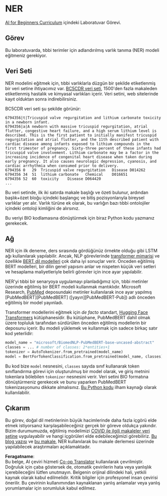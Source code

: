 <!--
CO_OP_TRANSLATOR_METADATA:
{
  "original_hash": "032bda5068f543d6c1fcb30c34231461",
  "translation_date": "2025-08-26T07:23:20+00:00",
  "source_file": "lessons/5-NLP/19-NER/lab/README.md",
  "language_code": "tr"
}
-->
# NER

[AI for Beginners Curriculum](https://github.com/microsoft/ai-for-beginners) içindeki Laboratuvar Görevi.

## Görev

Bu laboratuvarda, tıbbi terimler için adlandırılmış varlık tanıma (NER) modeli eğitmeniz gerekiyor.

## Veri Seti

NER modelini eğitmek için, tıbbi varlıklarla düzgün bir şekilde etiketlenmiş bir veri setine ihtiyacımız var. [BC5CDR veri seti](https://biocreative.bioinformatics.udel.edu/tasks/biocreative-v/track-3-cdr/), 1500'den fazla makaleden etiketlenmiş hastalık ve kimyasal varlıkları içerir. Veri setini, web sitelerinde kayıt olduktan sonra indirebilirsiniz.

BC5CDR veri seti şu şekilde görünür:

```
6794356|t|Tricuspid valve regurgitation and lithium carbonate toxicity in a newborn infant.
6794356|a|A newborn with massive tricuspid regurgitation, atrial flutter, congestive heart failure, and a high serum lithium level is described. This is the first patient to initially manifest tricuspid regurgitation and atrial flutter, and the 11th described patient with cardiac disease among infants exposed to lithium compounds in the first trimester of pregnancy. Sixty-three percent of these infants had tricuspid valve involvement. Lithium carbonate may be a factor in the increasing incidence of congenital heart disease when taken during early pregnancy. It also causes neurologic depression, cyanosis, and cardiac arrhythmia when consumed prior to delivery.
6794356	0	29	Tricuspid valve regurgitation	Disease	D014262
6794356	34	51	lithium carbonate	Chemical	D016651
6794356	52	60	toxicity	Disease	D064420
...
```

Bu veri setinde, ilk iki satırda makale başlığı ve özeti bulunur, ardından başlık+özet bloğu içindeki başlangıç ve bitiş pozisyonlarıyla bireysel varlıklar yer alır. Varlık türüne ek olarak, bu varlığın bazı tıbbi ontolojiler içindeki ontoloji kimliğini de alırsınız.

Bu veriyi BIO kodlamasına dönüştürmek için biraz Python kodu yazmanız gerekecek.

## Ağ

NER için ilk deneme, ders sırasında gördüğünüz örnekte olduğu gibi LSTM ağı kullanılarak yapılabilir. Ancak, NLP görevlerinde [transformer mimarisi](https://en.wikipedia.org/wiki/Transformer_(machine_learning_model)) ve özellikle [BERT dil modelleri](https://en.wikipedia.org/wiki/BERT_(language_model)) çok daha iyi sonuçlar verir. Önceden eğitilmiş BERT modelleri, bir dilin genel yapısını anlar ve nispeten küçük veri setleri ve hesaplama maliyetleriyle belirli görevler için ince ayar yapılabilir.

NER'yi tıbbi bir senaryoya uygulamayı planladığımız için, tıbbi metinler üzerinde eğitilmiş bir BERT modeli kullanmak mantıklıdır. Microsoft Research, [PubMed](https://pubmed.ncbi.nlm.nih.gov/) deposundaki metinler kullanılarak ince ayar yapılmış [PubMedBERT][PubMedBERT] ([yayın][PubMedBERT-Pub]) adlı önceden eğitilmiş bir model yayınladı.

Transformer modellerini eğitmek için *de facto* standart, [Hugging Face Transformers](https://huggingface.co/) kütüphanesidir. Bu kütüphane, PubMedBERT dahil olmak üzere topluluk tarafından sürdürülen önceden eğitilmiş modellerin bir deposunu içerir. Bu modeli yüklemek ve kullanmak için sadece birkaç satır kod yeterlidir:

```python
model_name = "microsoft/BiomedNLP-PubMedBERT-base-uncased-abstract"
classes = ... # number of classes: 2*entities+1
tokenizer = AutoTokenizer.from_pretrained(model_name)
model = BertForTokenClassification.from_pretrained(model_name, classes)
```

Bu kod bize `model` nesnesini, `classes` sayıda sınıf kullanarak token sınıflandırma görevi için oluşturulmuş bir model olarak, ve giriş metnini tokenlara bölebilen `tokenizer` nesnesini verir. Veri setini BIO formatına dönüştürmeniz gerekecek ve bunu yaparken PubMedBERT tokenizasyonunu dikkate almalısınız. [Bu Python kodu](https://gist.github.com/shwars/580b55684be3328eb39ecf01b9cbbd88) ilham kaynağı olarak kullanılabilir.

## Çıkarım

Bu görev, doğal dil metinlerinin büyük hacimlerinde daha fazla içgörü elde etmek istiyorsanız karşılaşabileceğiniz gerçek bir göreve oldukça yakındır. Bizim durumumuzda, eğitilmiş modelimizi [COVID ile ilgili makaleler veri setine](https://www.kaggle.com/allen-institute-for-ai/CORD-19-research-challenge) uygulayabilir ve hangi içgörüleri elde edebileceğimizi görebiliriz. [Bu blog yazısı](https://soshnikov.com/science/analyzing-medical-papers-with-azure-and-text-analytics-for-health/) ve [bu makale](https://www.mdpi.com/2504-2289/6/1/4), NER kullanılarak bu makale derlemesi üzerinde yapılabilecek araştırmaları açıklamaktadır.

**Feragatname**:  
Bu belge, AI çeviri hizmeti [Co-op Translator](https://github.com/Azure/co-op-translator) kullanılarak çevrilmiştir. Doğruluk için çaba göstersek de, otomatik çevirilerin hata veya yanlışlık içerebileceğini lütfen unutmayın. Belgenin orijinal dilindeki hali, yetkili kaynak olarak kabul edilmelidir. Kritik bilgiler için profesyonel insan çevirisi önerilir. Bu çevirinin kullanımından kaynaklanan yanlış anlamalar veya yanlış yorumlamalar için sorumluluk kabul edilmez.